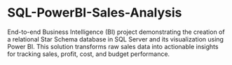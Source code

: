 # SQL-PowerBI-Sales-Analysis
End-to-end Business Intelligence (BI) project demonstrating the creation of a relational Star Schema database in SQL Server and its visualization using Power BI. This solution transforms raw sales data into actionable insights for tracking sales, profit, cost, and budget performance.
